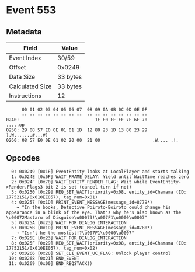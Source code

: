 # Event 553

## Metadata

| Field           | Value    |
|-----------------|----------|
| Event Index     | 30/59    |
| Offset          | 0x0249   |
| Data Size       | 33 bytes |
| Calculated Size | 33 bytes |
| Instructions    | 12       |

```
      00 01 02 03 04 05 06 07  08 09 0A 0B 0C 0D 0E 0F
      -- -- -- -- -- -- -- --  -- -- -- -- -- -- -- --
0240:                             1E F0 FF FF 7F 6F 70           .....op
0250: 29 08 57 E0 0E 01 01 1D  12 80 23 1D 13 80 23 29  ).W.......#...#)
0260: 08 57 E0 0E 01 02 20 00  21 00                    .W.... .!.      
```

## Opcodes

```
  0: 0x0249 [0x1E] EventEntity looks at LocalPlayer and starts talking
  1: 0x024E [0x6F] WAIT_FRAME_DELAY: Yield until WaitTime reaches zero
  2: 0x024F [0x70] WAIT_ENTITY_RENDER_FLAG: Wait while EventEntity->Render.Flags3 bit 2 is set (cancel turn if not)
  3: 0x0250 [0x29] REQ_SET_WAIT(priority=0x08, entity_id=Chamama (ID: 17752151/0x010EE057), tag_num=0x01)
  4: 0x0257 [0x1D] PRINT_EVENT_MESSAGE(message_id=8779*)
    → "In the books, Detective Poiroto-Boiroto could change his appearance in a blink of the eye. That's why he's also known as the \u00072Mastaru of Disguise\u00073!\u007F1\u0000\u0007"
  5: 0x025A [0x23] WAIT_FOR_DIALOG_INTERACTION
  6: 0x025B [0x1D] PRINT_EVENT_MESSAGE(message_id=8780*)
    → "Isn't he the mostest!?\u007F1\u0000\u0007"
  7: 0x025E [0x23] WAIT_FOR_DIALOG_INTERACTION
  8: 0x025F [0x29] REQ_SET_WAIT(priority=0x08, entity_id=Chamama (ID: 17752151/0x010EE057), tag_num=0x02)
  9: 0x0266 [0x20] SET_CLI_EVENT_UC_FLAG: Unlock player control
 10: 0x0268 [0x21] END_EVENT
 11: 0x0269 [0x00] END_REQSTACK()
```

